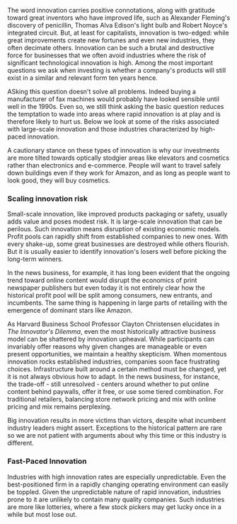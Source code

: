 The word innovation carries positive connotations, along with gratitude toward great inventors who have improved life, such as Alexander Fleming's discovery of penicillin, Thomas Alva Edison's light bulb and Robert Noyce's integrated circuit. But, at least for capitalists, innovation is two-edged: while great improvements create new fortunes and even new industries, they often decimate others. 
Innovation can be such a brutal and destructive force for businesses that we often avoid industries where the risk of significant technological innovation is high. Among the most important questions we ask when investing is whether a company's products will still exist in a similar and relevant form ten years hence. 

ASking this question doesn't solve all problems. Indeed buying a manufacturer of fax machines would probably have looked sensible until well in the 1990s. Even so, we still think asking the basic question reduces the temptation to wade into areas where rapid innovation is at play and is therefore likely to hurt us. Below we look at some of the risks associated with large-scale innovation and those industries characterized by high-paced innovation.

A cautionary stance on these types of innovation is why our investments are more tilted towards optically stodgier areas like elevators and cosmetics rather than electronics and e-commerce. People will want to travel safely down buildings even if they work for Amazon, and as long as people want to look good, they will buy cosmetics. 

### Scaling innovation risk
Small-scale innovation, like improved products packaging or safety, usually adds value and poses modest risk. It is large-scale innovation that can be perilous. Such innovation means disruption of existing economic models. Profit pools can rapidly shift from established companies to new ones. With every shake-up, some great businesses are destroyed while others flourish. But it is usually easier to identify innovation's losers well before picking the long-term winners.

In the news business, for example, it has long been evident that the ongoing trend toward online content would disrupt the economics of print newspaper publishers but even today it is not entirely clear how the historical profit pool will be split among consumers, new entrants, and incumbents. The same thing is happening in large parts of retailing with the emergence of dominant stars like Amazon.

As Harvard Business School Professor Clayton Christensen elucidates in *The Innovator's Dilemma*, even the most historically attractive business model can be shattered by innovation upheaval. While participants can invariably offer reasons why given changes are manageable or even present opportunities, we maintain a healthy skepticism. When momentous innovation rocks established industries, companies soon face frustrating choices. Infrastructure built around a certain method must be changed, yet it is not always obvious how to adapt. In the news business, for instance, the trade-off  - still unresolved - centers around whether to put online content behind paywalls, offer it free, or use some tiered combination. For traditional retailers, balancing store network pricing and mix with online pricing and mix remains perplexing. 

Big innovation results in more victims than victors, despite what incumbent industry leaders might assert. Exceptions to the historical pattern are rare so we are not patient with arguments about why this time or this industry is different. 

### Fast-Paced Innovation
Industries with high innovation rates are especially unpredictable. Even the best-positioned firm in a rapidly changing operating environment can easily be toppled. Given the unpredictable nature of rapid innovation, industries prone to it are unlikely to contain many quality companies. Such industries are more like lotteries, where a few stock pickers may get lucky once in a while but most lose out.
